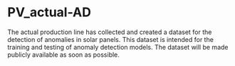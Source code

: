 # PV_actual-AD
The actual production line has collected and created a dataset for the detection of anomalies in solar panels. This dataset is intended for the training and testing of anomaly detection models. The dataset will be made publicly available as soon as possible.
